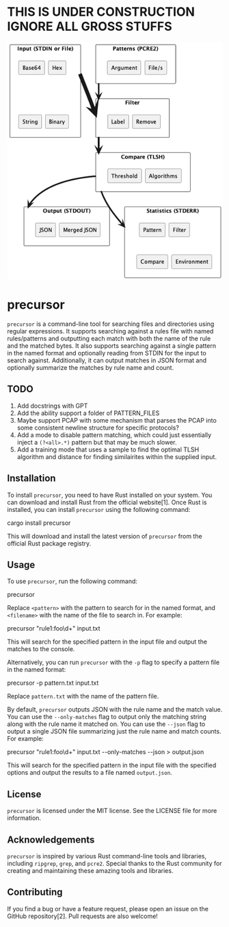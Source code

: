 # THIS IS UNDER CONSTRUCTION IGNORE ALL GROSS STUFFS

![precursor](./architecture.png)

# precursor

`precursor` is a command-line tool for searching files and directories using regular expressions. It supports searching against a rules file with named rules/patterns and outputting each match with both the name of the rule and the matched bytes. It also supports searching against a single pattern in the named format and optionally reading from STDIN for the input to search against. Additionally, it can output matches in JSON format and optionally summarize the matches by rule name and count.

## TODO
 1. Add docstrings with GPT
 2. Add the ability support a folder of PATTERN_FILES
 3. Maybe support PCAP with some mechanism that parses the PCAP into some consistent newline structure for specific protocols?
 4. Add a mode to disable pattern matching, which could just essentially inject a `(?<all>.*)` pattern but that may be much slower.
 5. Add a training mode that uses a sample to find the optimal TLSH algorithm and distance for finding similairites within the supplied input.

## Installation

To install `precursor`, you need to have Rust installed on your system. You can download and install Rust from the official website[1]. Once Rust is installed, you can install `precursor` using the following command:


cargo install precursor

This will download and install the latest version of `precursor` from the official Rust package registry.

## Usage

To use `precursor`, run the following command:


precursor <pattern> <filename>

Replace `<pattern>` with the pattern to search for in the named format, and `<filename>` with the name of the file to search in. For example:


precursor "rule1:foo\d+" input.txt

This will search for the specified pattern in the input file and output the matches to the console.

Alternatively, you can run `precursor` with the `-p` flag to specify a pattern file in the named format:


precursor -p pattern.txt input.txt

Replace `pattern.txt` with the name of the pattern file.

By default, `precursor` outputs JSON with the rule name and the match value. You can use the `--only-matches` flag to output only the matching string along with the rule name it matched on. You can use the `--json` flag to output a single JSON file summarizing just the rule name and match counts. For example:


precursor "rule1:foo\d+" input.txt --only-matches --json > output.json

This will search for the specified pattern in the input file with the specified options and output the results to a file named `output.json`.

## License

`precursor` is licensed under the MIT license. See the LICENSE file for more information.

## Acknowledgements

`precursor` is inspired by various Rust command-line tools and libraries, including `ripgrep`, `grep`, and `pcre2`. Special thanks to the Rust community for creating and maintaining these amazing tools and libraries.

## Contributing

If you find a bug or have a feature request, please open an issue on the GitHub repository[2]. Pull requests are also welcome!
